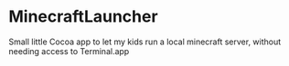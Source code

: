 MinecraftLauncher
=================

Small little Cocoa app to let my kids run a local minecraft server, without needing access to Terminal.app
